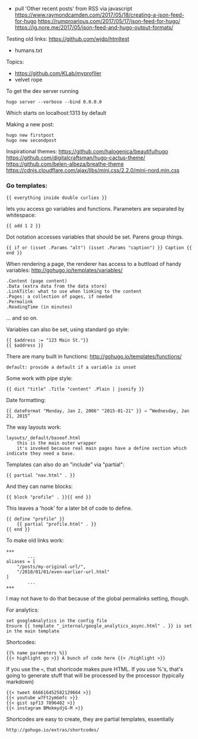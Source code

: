 - pull 'Other recent posts' from RSS via javascript
https://www.raymondcamden.com/2017/05/18/creating-a-json-feed-for-hugo
https://rumproarious.com/2017/05/17/json-feed-for-hugo/
https://ig.nore.me/2017/05/json-feed-and-hugo-output-formats/

Testing old links: https://github.com/wjdp/htmltest
- humans.txt

Topics:

- https://github.com/KLab/myprofiler
- velvet rope



To get the dev server running

	hugo server --verbose --bind 0.0.0.0

Which starts on localhost:1313 by default

Making a new post:

	hugo new firstpost
	hugo new secondpost

Inspirational themes:
https://github.com/halogenica/beautifulhugo
https://github.com/digitalcraftsman/hugo-cactus-theme/
https://github.com/belen-albeza/breathe-theme
https://cdnjs.cloudflare.com/ajax/libs/mini.css/2.2.0/mini-nord.min.css

### Go templates:

	{{ everything inside double curlies }}

lets you access go variables and functions.
Parameters are separated by whitespace:

	{{ add 1 2 }}

Dot notation accesses variables that should be set.
Parens group things.

	{{ if or (isset .Params "alt") (isset .Params "caption") }} Caption {{ end }}

When rendering a page, the renderer has access to a buttload of handy variables:
http://gohugo.io/templates/variables/

	.Content (page content)
	.Data (extra data from the data store)
	.LinkTitle: what to use when linking to the content
	.Pages: a collection of pages, if needed
	.Permalink
	.ReadingTime (in minutes)

... and so on.

Variables can also be set, using standard go style:

	{{ $address := "123 Main St."}}
	{{ $address }}

There are many built in functions: http://gohugo.io/templates/functions/

	default: provide a default if a variable is unset

Some work with pipe style: 

	{{ dict "title" .Title "content" .Plain | jsonify }}

Date formatting: 

	{{ dateFormat "Monday, Jan 2, 2006" "2015-01-21" }} → “Wednesday, Jan 21, 2015”



The way layouts work:

	layouts/_default/baseof.html
		this is the main outer wrapper
		it's invoked because real main pages have a define section which indicate they need a base.

Templates can also do an "include" via "partial":

	{{ partial "nav.html" . }}

And they can name blocks:

	{{ block "profile" . }}{{ end }}

This leaves a 'hook' for a later bit of code to define.

	{{ define "profile" }}
		{{ partial "profile.html" . }}
	{{ end }}

To make old links work:

	+++
			...
	aliases = [
		"/posts/my-original-url/",
		"/2010/01/01/even-earlier-url.html"
	]
			...
	+++

I may not have to do that because of the global permalinks setting, though.

For analytics:

	set googleAnalytics in the config file
	Ensure {{ template "_internal/google_analytics_async.html" . }} is set in the main template


Shortcodes:

	{{% name parameters %}}
	{{< highlight go >}} A bunch of code here {{< /highlight >}}

If you use the `<`, that shortcode makes pure HTML.
If you use %'s, that's going to generate stuff that will be processed by the processor (typically markdown)

	{{< tweet 666616452582129664 >}}
	{{< youtube w7Ft2ymGmfc >}}
	{{< gist spf13 7896402 >}}
	{{< instagram BMokmydjG-M >}}

Shortcodes are easy to create, they are partial templates, essentially

	http://gohugo.io/extras/shortcodes/
